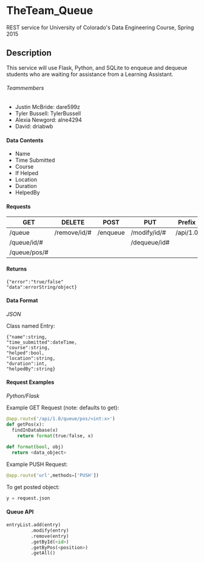 # TheTeam_Queue
REST service for University of Colorado's Data Engineering Course, Spring 2015

## Description
This service will use Flask, Python, and SQLite to enqueue and dequeue students who are waiting for assistance from a Learning Assistant.

###### Teammembers
- Justin McBride: dare599z
- Tyler Bussell: TylerBussell
- Alexia Newgord: alne4294
- David: driabwb

#### Data Contents
* Name 
* Time Submitted
* Course
* If Helped
* Location
* Duration
* HelpedBy

#### Requests
| GET | DELETE | POST | PUT | Prefix |
| --- | ------ | ---- | --- | ------ | 
| /queue | /remove/id/# | /enqueue | /modify/id/# | /api/1.0 |
| /queue/id/# | | | /dequeue/id#
| /queue/pos/# | 

#### Returns
```
{"error":"true/false"
"data":errorString/object}
```

#### Data Format
_JSON_

Class named Entry:
```
{"name":string,
"time_submitted":dateTime,
"course":string,
"helped":bool,
"location":string,
"duration":int,
"helpedBy":string}
```

#### Request Examples
_Python/Flask_

Example GET Request (note: defaults to get):
```python
@app.route('/api/1.0/queue/pos/<int:x>')
def getPos(x):
  findInDatabase(x)
    return format(true/false, x)
    
def format(bool, obj)
  return <data_object>
```

Example PUSH Request:
```python
@app.route('url',methods=['PUSH'])
```

To get posted object:
```python
y = request.json
```

#### Queue API
```python
entryList.add(entry)
         .modify(entry)
         .remove(entry)
         .getById(<id>)
         .getByPos(<position>)
         .getAll()
```
